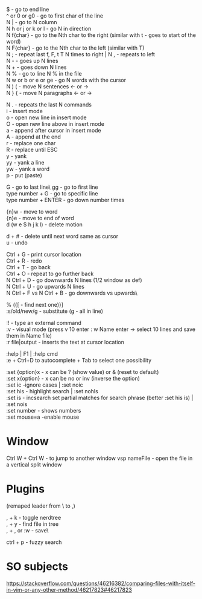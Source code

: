 $ - go to end line\
^ or 0 or g0 - go to first char of the line\
N | - go to N column\
N h or j or k or  l - go N in direction\
N f{char} - go to the Nth char to the right 
	(similar with t - goes to start of the word)\
N F{char} - go to the Nth char to the left (similar with T)\
N ; - repeat last f, F, t T N times to right | N , - repeats to left\
N - - goes up N lines\
N + - goes down N lines\
N % - go to line N % in the file\
N w or b or e or ge - go N words with the cursor\
N ) ( - move N sentences \<- or ->\
N } { - move N paragraphs \<- or ->

N . - repeats the last N commands\
i - insert mode\
o - open new line in insert mode\
O - open new line above in insert mode\
a - append after cursor in insert mode\
A - append at the end\
r - replace one char\
R - replace until ESC\
y - yank\
yy - yank a line\
yw - yank a word\
p - put (paste)

G - go to last line\ 
gg - go to first line\
type number + G - go to specific line\
type number + ENTER - go down number times

{n}w - move to word\
{n}e - move to end of word\
d (w e $ h j k l) - delete motion

d + # - delete until next word same as cursor\
u - undo

Ctrl + G - print cursor location\
Ctrl + R - redo\
Ctrl + T - go back\
Ctrl + O - repeat to go further back\
N Ctrl + D - go downwards N lines (1/2 window as def)\
N Ctrl + U - go upwards N lines\
N Ctrl + F vs N Ctrl + B - go downwards vs upwards\

% ({\[ - find next one)}\]\
:s/old/new/g - substitute (g - all in line)

:! - type an external command\
:v - visual mode (press v 10 enter : w Name enter -> select 10 lines 
	and save them in Name file)\
:r file|output - inserts the text at cursor location

:help | F1 | :help cmd\
:e + Ctrl+D to autocomplete + Tab to select one possibility

:set {option}x - x can be ? (show value) or & (reset to default)\
:set x{option} - x can be no or inv (inverse the option)\
:set ic -ignore cases | :set noic\
:set his - highlight search | :set nohls\
:set is - incsearch set partial matches for search phrase 
	(better :set his is) | :set nois\
:set number - shows numbers\
:set mouse=a -enable mouse

# Window

Ctrl W + Ctrl W - to jump to another window
vsp nameFile - open the file in a vertical split window


# Plugins
(remaped leader from \\ to ,)

, + k - toggle nerdtree\
, + y - find file in tree\
, + , or :w - save\

ctrl + p - fuzzy search

# SO subjects
https://stackoverflow.com/questions/46216382/comparing-files-with-itself-in-vim-or-any-other-method/46217823#46217823
